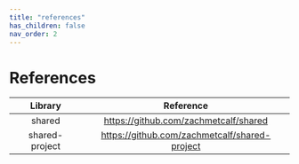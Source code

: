```yaml
---
title: "references"
has_children: false
nav_order: 2
---
```


# References

| **Library** | **Reference** |
| :----------------: | :----------------: |
| shared | https://github.com/zachmetcalf/shared |
| shared-project | https://github.com/zachmetcalf/shared-project |
